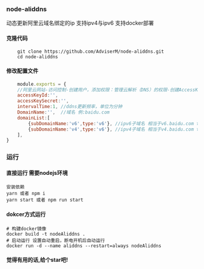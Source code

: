 ### node-aliddns
动态更新阿里云域名绑定的ip
支持ipv4与ipv6
支持docker部署
#### 克隆代码
```shell
    git clone https://github.com/AdviserM/node-aliddns.git
    cd node-aliddns
```
#### 修改配置文件
```javascript
    module.exports = {
    //阿里云网站-访问控制-创建用户，添加权限：管理云解析（DNS）的权限-创建AccessKey，得到accessKeyId和accessKeySecret
    accessKeyId:'',
    accessKeySecret:'',
    intervalTime:1, //ddns更新频率，单位为分钟
    DomainName:'',  //域名 例:baidu.com
    domainList:[
        {subDomainName:'v6',type:'v6'}, //ipv6子域名 相当于v6.baidu.com type值可选 v6与v4
        {subDomainName:'v4',type:'v6'}, //ipv4子域名 相当于v4.baidu.com type值可选 v6与v4
    ],
}

```
### 运行
#### 直接运行 需要nodejs环境
```shell
安装依赖
yarn 或者 npm i 
yarn start 或者 npm run start  
```

#### dokcer方式运行
```shell
# 构建docker镜像
docker build -t nodeAliddns .
# 启动运行 设置自动重启，断电开机后自动运行
docker run -d --name aliddns --restart=always nodeAliddns
```

#### 觉得有用的话,给个star吧!
